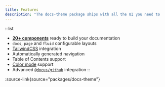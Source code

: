 ```yaml
---
title: Features
description: "The docs-theme package ships with all the UI you need to create full-featured documentation websites."
---
```


::list
- [**20+ components**](packages/docs/components) ready to build your documentation
- `docs`, `page` and `fluid` configurable layouts
- [TailwindCSS](https://tailwindcss.nuxtjs.org) integration
- Automatically generated navigation
- Table of Contents support
- [Color mode](https://color-mode.nuxtjs.org) support
- Advanced [`@docus/github`](/packages/github/features) integration
::

:source-link{source="packages/docs-theme"}
